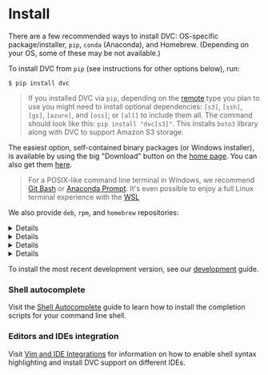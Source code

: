 # Install

There are a few recommended ways to install DVC: OS-specific package/installer,
`pip`, `conda` (Anaconda), and Homebrew. (Depending on your OS, some of these
may be not available.)

To install DVC from `pip` (see instructions for other options below), run:

```dvc
$ pip install dvc
```

> If you installed DVC via `pip`, depending on the
> [remote](/doc/command-reference/remote) type you plan to use you might need to
> install optional dependencies: `[s3]`, `[ssh]`, `[gs]`, `[azure]`, and
> `[oss]`; or `[all]` to include them all. The command should look like this:
> `pip install "dvc[s3]"`. This installs `boto3` library along with DVC to
> support Amazon S3 storage.

The easiest option, self-contained binary packages (or Windows installer), is
available by using the big "Download" button on the [home page](/). You can also
get them [here](https://github.com/iterative/dvc/releases/).

> For a POSIX-like command line terminal in Windows, we recommend
> [Git Bash](https://gitforwindows.org/#bash) or
> [Anaconda Prompt](https://docs.anaconda.com/anaconda/user-guide/getting-started/#open-prompt-win).
> It's even possible to enjoy a full Linux terminal experience with the
> [WSL](https://blogs.windows.com/windowsdeveloper/2016/03/30/run-bash-on-ubuntu-on-windows/)

We also provide `deb`, `rpm`, and `homebrew` repositories:

<details>

### Expand to install from deb repository (Ubuntu, Debian)

```dvc
$ sudo wget https://dvc.org/deb/dvc.list -O /etc/apt/sources.list.d/dvc.list
$ sudo apt-get update
$ sudo apt-get install dvc
```

</details>

<details>

### Expand to install from rpm repository (Fedora, CentOS)

```dvc
$ sudo wget https://dvc.org/rpm/dvc.repo -O /etc/yum.repos.d/dvc.repo
$ sudo yum update
$ sudo yum install dvc
```

</details>

<details>

### Expand to install via Homebrew (Mac OS)

```dvc
$ brew install iterative/homebrew-dvc/dvc
```

or:

```dvc
$ brew cask install iterative/homebrew-dvc/dvc
```

</details>

<details>

### Expand to install via conda package manager (Anaconda)

```dvc
$ conda install -c conda-forge dvc
```

> Currently, it supports only Python version 2.7, 3.6, and 3.7.

</details>

To install the most recent development version, see our
[development](/doc/user-guide/development) guide.

### Shell autocomplete

Visit the [Shell Autocomplete](/doc/user-guide/autocomplete) guide to learn how
to install the completion scripts for your command line shell.

### Editors and IDEs integration

Visit [Vim and IDE Integrations](/doc/user-guide/plugins) for information on how
to enable shell syntax highlighting and install DVC support on different IDEs.
